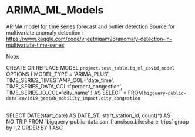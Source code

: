 # ARIMA_ML_Models
ARIMA model for time series forecast and outlier detection
Source for multivariate anomaly detection : https://www.kaggle.com/code/vijeetnigam26/anomaly-detection-in-multivariate-time-series



Note:

CREATE OR REPLACE MODEL `project.test_table.bq_ml_covid_model`
OPTIONS (
  MODEL_TYPE = 'ARIMA_PLUS',
  TIME_SERIES_TIMESTAMP_COL='date_time',
  TIME_SERIES_DATA_COL='percent_congestion',
  TIME_SERIES_ID_COL='city_name'
) AS SELECT * FROM `bigquery-public-data.covid19_geotab_mobility_impact.city_congestion`


<br>
SELECT DATE(start_date) AS DATE_ST, start_station_id, count(*) AS NO_TRIP FROM `bigquery-public-data.san_francisco.bikeshare_trips` group by 1,2 ORDER BY 1 ASC
